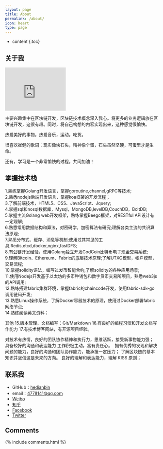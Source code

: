 ```yaml
---
layout: page
title: About
permalink: /about/
icon: heart
type: page
---
```


* content
{:toc}

## 关于我

<iframe src="https://githubbadge.appspot.com/hedianbin?s=1" style="border: 0;height: 142px;width: 200px;overflow: hidden;" frameBorder="0"></iframe>

主要兴趣集中在区块链开发，区块链技术概念深入我心。将更多的业务逻辑放在区块链开发，这很有趣。同时，将自己构想的内容实现出来，这种感觉很愉快。

热爱美好的事物，热爱音乐，运动，吃货。

很喜欢崔健的歌词：现实像块石头，精神像个蛋，石头虽然坚硬，可蛋里才是生命。

还有，学习是一个非常愉快的过程。共同加油！

## 掌握技术栈

1.熟练掌握Golang开发语言，掌握goroutine,channel,gRPC等技术;<br/>2.熟悉nodejs后端开发语言，掌握koa框架的开发流程；<br />3.了解前端技术，HTML5、CSS、JavaScript、Jquery;<br />4.掌握sql和nosql数据库，Mysql，MongoDB,levelDB,CouchDB，BoltDB;<br />5.掌握主流Golang web开发框架，熟练掌握Beego框架，对RESTful API设计有一定理解;<br />6.熟悉常用数据结构和算法，对密码学，加密算法有研究;理解各类主流的共识算法原理;<br />7.熟悉分布式、缓存、消息等机制;使用过其常见的工具,Redis,etcd,docker,nginx,fastDFS;<br />8.有公链开发经验，使用Golang独立开发GodCoin比特币电子现金交易系统;<br />9.理解Bitcoin、Ethereum、Fabric的底层技术原理;了解UTXO模型，帐户模型，交易流程;<br />10.掌握solidity语法，编写过发币智能合约,了解solidity的各种应用场景;<br />11.使用Nodejs开发基于以太坊的多币种钱包和数字货币交易所项目，熟悉web3js的API调用;<br />12.熟练搭建fabric集群环境，掌握fabric的chaincode开发，使用fabric-sdk-go调用链码开发;<br />13.熟悉Linux操作系统，了解Docker容器技术的原理，使用过Docker部署fabric网络节点;<br />14.熟练阅读英文资料；

其他
15.版本管理、文档编写：Git/Markdown
16.有良好的编程习惯和开发文档写作能力
17.有技术博客网站，有开源项目经验。

对技术有热情，良好的团队协作精神和执行力，思维活跃，接受新事物能力强；
具备较好的沟通和表达能力
工作积极主动，富有责任心。 
拥有优秀的发现和解决问题的能力，良好的沟通和团队协作能力，能承担一定压力；
了解区块链的基本知识并坚信这是未来的方向。
良好的理解和表达能力，理解 KISS 原则；

## 联系我

* GitHub：[hedianbin](https://github.com/hedianbin)
* email：4778141@qq.com
* [Weibo](http://weibo.com/5429143636)
* [知乎](https://www.zhihu.com/people/wo-bu-xin-39)
* [Facebook](https://www.facebook.com/dianbin.he)
* [Twitter](https://twitter.com/hedianbin)

## Comments

{% include comments.html %}
